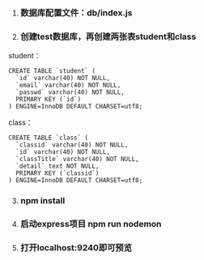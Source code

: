 1. ### 数据库配置文件：db/index.js
2. ### 创建test数据库，再创建两张表student和class
student：
```
CREATE TABLE `student` (
  `id` varchar(40) NOT NULL,
  `email` varchar(40) NOT NULL,
  `passwd` varchar(40) NOT NULL,
  PRIMARY KEY (`id`)
) ENGINE=InnoDB DEFAULT CHARSET=utf8;
```
class：
```
CREATE TABLE `class` (
  `classid` varchar(40) NOT NULL,
  `id` varchar(40) NOT NULL,
  `classTitle` varchar(40) NOT NULL,
  `detail` text NOT NULL,
  PRIMARY KEY (`classid`)
) ENGINE=InnoDB DEFAULT CHARSET=utf8;
```
3. ### npm install
4. ### 启动express项目 npm run nodemon
5. ### 打开localhost:9240即可预览
